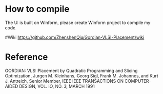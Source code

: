 # How to compile
The UI is built on Winform, please create Winform project to compile my code.

#Wiki
https://github.com/ZhenshenQiu/Gordian-VLSI-Placement/wiki

# Reference
GORDIAN: VLSI Placement by Quadratic Programming and Slicing Optimization, 
Jurgen M. Kleinhans, Georg Sigl, Frank M. Johannes, and Kurt J. Antreich, Senior Member, IEEE
IEEE TRANSACTIONS ON COMPUTER-AIDED DESIGN, VOL. IO, NO. 3, MARCH 1991
